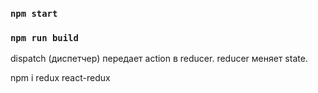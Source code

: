 ### `npm start`

### `npm run build`

dispatch (диспетчер) передает action в reducer.
reducer меняет state.

npm i redux react-redux